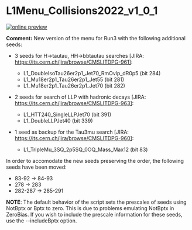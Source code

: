 # L1Menu_Collisions2022_v1_0_1

[![online preview](https://img.shields.io/badge/Online%20preview-click%20here-blue)](https://htmlpreview.github.io/?https://github.com/caruta/L1MenuRun3/blob/patch-1/development/L1Menu_Collisions2022_v1_0_1/L1Menu_Collisions2022_v1_0_1.html)

**Comment:** 
New version of the menu for Run3 with the following additional seeds:

- 3 seeds for H->tautau, HH->bbtautau searches [JIRA: https://its.cern.ch/jira/browse/CMSLITDPG-961]:
    - L1_DoubleIsoTau26er2p1_Jet70_RmOvlp_dR0p5 (bit 284)
    - L1_Mu18er2p1_Tau26er2p1_Jet55 (bit 281)
    - L1_Mu18er2p1_Tau26er2p1_Jet70 (bit 282)
    
- 2 seeds for search of LLP with hadronic decays [JIRA: https://its.cern.ch/jira/browse/CMSLITDPG-963]:
    - L1_HTT240_SingleLLPJet70 (bit 391)
    - L1_DoubleLLPJet40 (bit 339)
    
- 1 seed as backup for the Tau3mu search [JIRA: https://its.cern.ch/jira/browse/CMSLITDPG-960]:
    - L1_TripleMu_3SQ_2p5SQ_0OQ_Mass_Max12 (bit 83)

In order to accomodate the new seeds preserving the order, the following seeds have been moved:
- 83-92 -> 84-93
- 278 -> 283
- 282-287 -> 285-291


**NOTE**: The default behavior of the script sets the prescales of seeds using NotBptx or Bptx to zero. This is due to problems emulating NotBptx in ZeroBias. If you wish to include the prescale information for these seeds, use the --includeBptx option.


